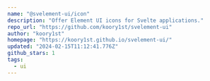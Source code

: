 ```yaml
---
name: "@svelement-ui/icon"
description: "Offer Element UI icons for Svelte applications."
repo_url: "https://github.com/koory1st/svelement-ui"
author: "koory1st"
homepage: "https://koory1st.github.io/svelement-ui/"
updated: "2024-02-15T11:12:41.776Z"
github_stars: 1
tags: 
  - ui
---
```

